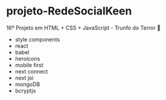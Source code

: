 # projeto-RedeSocialKeen
16º Projeto em HTML + CSS + JavaScript - Trunfo do Terror 👻

- style components
- react
- babel
- heroicons
- mobile first
- next connect
- next joi
- mongoDB
- bcryptjs